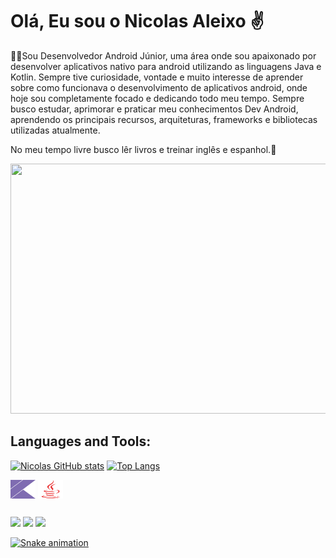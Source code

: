 # Olá, Eu sou o Nicolas Aleixo ✌️

👨‍💻Sou Desenvolvedor Android Júnior, uma área onde sou apaixonado por desenvolver aplicativos nativo para android
utilizando as linguagens Java e Kotlin. Sempre tive curiosidade, vontade e muito interesse de aprender sobre como 
funcionava o desenvolvimento de aplicativos android, onde hoje sou completamente focado e dedicando todo meu tempo. 
Sempre busco estudar, aprimorar e praticar meu conhecimentos Dev Android, aprendendo os principais recursos, 
arquiteturas, frameworks e bibliotecas utilizadas atualmente.
    
No meu tempo livre busco lêr livros e treinar inglês e espanhol.🚀


<img src="https://user-images.githubusercontent.com/70382532/138322189-2db8df52-9dcb-40a0-88a8-c365466bd33d.gif" width="700" height="400" />

## Languages and Tools:

[![Nicolas GitHub stats](https://github-readme-stats.vercel.app/api?username=aleixo-dev)](https://github.com/aleixo-dev/github-readme-stats)
[![Top Langs](https://github-readme-stats.vercel.app/api/top-langs/?username=aleixo-dev&layout=compact)](https://github.com/aleixo-dev/github-readme-stats)


<div style="display: inline_block">
 <img align="center" alt="Nicolas-Kotlin" height="30" width="40" src="https://raw.githubusercontent.com/devicons/devicon/master/icons/kotlin/kotlin-plain.svg">
  <img align="center" alt="Nicolas-Java" height="30" width="40" src="https://raw.githubusercontent.com/devicons/devicon/master/icons/java/java-plain.svg">
</div>

##

<div>
 <a href="https://www.instagram.com/nicolas09aa/"><img src="https://img.shields.io/badge/Instagram-E4405F?style=for-the-badge&logo=instagram&logoColor=white"></a>
 <a href="https://www.linkedin.com/in/nicolas-aleixo/"><img src="https://img.shields.io/badge/LinkedIn-0077B5?style=for-the-badge&logo=linkedin&logoColor=white"></a>
 <a href="nicolasaleixo2020@gmail.com"><img src="https://img.shields.io/badge/Gmail-D14836?style=for-the-badge&logo=gmail&logoColor=white"</a>
     
 ![Snake animation](https://github.com/aleixo-dev/blob/output/github-contribution-grid-snake.svg)

 </div>



